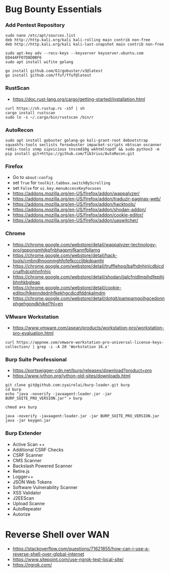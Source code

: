 # Bug Bounty Essentials

### Add Pentest Repository
```
sudo nano /etc/apt/sources.list
deb http://http.kali.org/kali kali-rolling main contrib non-free
deb http://http.kali.org/kali kali-last-snapshot main contrib non-free

sudo apt-key adv --recv-keys --keyserver keyserver.ubuntu.com ED444FF07D8D0BF6
sudo apt install wifite golang

go install github.com/OJ/gobuster/v3@latest
go install github.com/ffuf/ffuf@latest
```

### RustScan
- https://doc.rust-lang.org/cargo/getting-started/installation.html
```
curl https://sh.rustup.rs -sSf | sh
cargo install rustscan
sudo ln -s ~/.cargo/bin/rustscan /bin/r
```

### AutoRecon
```
sudo apt install gobuster golang-go kali-grant-root debootstrap squashfs-tools seclists feroxbuster impacket-scripts nbtscan oscanner redis-tools snmp sipvicious tnscmd10g wkhtmltopdf && sudo python3 -m pip install git+https://github.com/Tib3rius/AutoRecon.git
```

### Firefox
- Go to `about:config`  
- set `True` for `toolkit.tabbox.switchByScrolling`
- set `False` for `ui.key.menuAccessKeyFocuses`
- https://addons.mozilla.org/en-US/firefox/addon/wappalyzer/
- https://addons.mozilla.org/en-US/firefox/addon/traduzir-paginas-web/
- https://addons.mozilla.org/en-US/firefox/addon/hacktools/
- https://addons.mozilla.org/en-US/firefox/addon/shodan-addon/
- https://addons.mozilla.org/en-US/firefox/addon/cookie-editor/
- https://addons.mozilla.org/en-US/firefox/addon/uaswitcher/

### Chrome
- https://chrome.google.com/webstore/detail/wappalyzer-technology-pro/gppongmhjkpfnbhagpmjfkannfbllamg
- https://chrome.google.com/webstore/detail/hack-tools/cmbndhnoonmghfofefkcccljbkdpamhi
- https://chrome.google.com/webstore/detail/trufflehog/bafhdnhjnlcdbjcdcnafhdcphhnfnhjc
- https://chrome.google.com/webstore/detail/shodan/jjalcfnidlmpjhdfepjhjbhnhkbgleap
- https://chrome.google.com/webstore/detail/cookie-editor/hlkenndednhfkekhgcdicdfddnkalmdm
- https://chrome.google.com/webstore/detail/dotgit/pampamgoihgcedonnphgehgondkhikel?hl=en

### VMware Workstation
- https://www.vmware.com/asean/products/workstation-pro/workstation-pro-evaluation.html
```
curl https://appnee.com/vmware-workstation-pro-universal-license-keys-collection/ | grep -i -A 20 'Workstation 16.x'
```

### Burp Suite Pwofessional
- https://portswigger-cdn.net/burp/releases/download?product=pro
- https://www.jython.org/jython-old-sites/downloads.html
```
git clone git@github.com:zyairelai/burp-loader.git burp
cd burp
echo "java -noverify -javaagent:loader.jar -jar BURP_SUITE_PRO_VERSION.jar" > burp

chmod a+x burp

java -noverify -javaagent:loader.jar -jar BURP_SUITE_PRO_VERSION.jar
java -jar keygen.jar
```

### Burp Extender
- Active Scan ++
- Additional CSRF Checks
- CSRF Scanner
- CMS Scanner
- Backslash Powered Scanner
- Retire.js
- Logger++
- JSON Web Tokens
- Software Vulnerability Scanner
- XSS Validator
- J2EEScan
- Upload Scanne
- AutoRepeater
- Autorize

# Reverse Shell over WAN
- https://stackoverflow.com/questions/71621855/how-can-i-use-a-reverse-shell-over-global-internet
- https://www.sitepoint.com/use-ngrok-test-local-site/
- https://ngrok.com/
